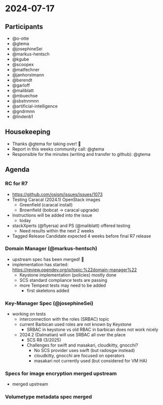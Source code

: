 # 2024-07-17

## Participants

- @o-otte
- @gtema
- @josephineSei
- @markus-hentsch
- @kgube
- @scoopex
- @matfechner
- @janhorstmann
- @berendt
- @garloff
- @maliblatt
- @mbuechse
- @sbstnnmnn
- @artificial-intelligence
- @gndrmnn
- @lindenb1

## Housekeeping

- Thanks @gtema for taking over! :rocket: 
- Report in this weeks community call: @gtema
- Responsible for the minutes (writing and transfer to github): @gtema

## Agenda

### RC for R7
- https://github.com/osism/issues/issues/1073
- Testing Caracal (2024.1) OpenStack images
    - Greenfield (caracal install)
    - Brownfield (bobcat -> caracal upgrade)
- Instructions will be added into the issue
    - today
- stackXperts (@flyersa) and PS (@maliblatt) offered testing
    - Need results within the next 2 weeks
- Tagged Release Candidate expected 4 weeks before final R7 release

### Domain Manager (@markus-hentsch)

- upstream spec has been merged! :rocket:
- implementation has started: https://review.opendev.org/q/topic:%22domain-manager%22
    - Keystone implementation (policies) mostly done
    - SCS standard compliance tests are passing
    - more Tempest tests may need to be added
        - first skeletons added

### Key-Manager Spec (@josephineSei)

- working on tests
    - interconnection with the roles (SRBAC) topic
    - current Barbican used roles are not known by Keystone
        - SRBAC in keystone vs old RBAC in barbican does not work nicely
    - 2024.2 (Dalmatian) will use SRBAC all over the place
        - SCS R8 (3/2025)
        - Challenges for swift and masakari, cloudkitty, gnocchi?
            - No SCS provider uses swift (but radosgw instead)
            - cloudkitty, gnocchi are focused on operators
            - masakari not currently used (but considered for VM HA)

### Specs for image encryption merged upstream

- merged upstream

### Volumetype metadata spec merged

